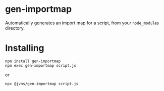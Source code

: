 # gen-importmap

Automatically generates an import map for a script, from your `node_modules`
directory.

# Installing

```
npm install gen-importmap
npm exec gen-importmap script.js
```

or 

```
npx @jvns/gen-importmap script.js
```
